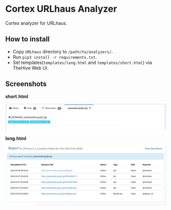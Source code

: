 # Cortex URLhaus Analyzer

Cortex analyzer for URLhaus.

## How to install

- Copy `URLhaus` directory to `/path/to/analyzers/`.
- Run `pip3 install -r requirements.txt`.
- Set templates(`templates/long.html` and `templates/short.html`) via TheHive Web UI.

## Screenshots

**short.html**

![short](./images/short.png)

**long.html**

![long](./images/long.png)
